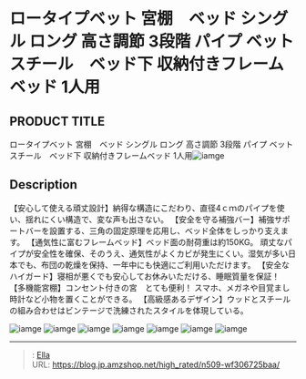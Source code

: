 # ロータイプベット 宮棚　ベッド シングル ロング 高さ調節 3段階 パイプ ベット　 スチール　ベッド下 収納付きフレームベッド 1人用


## PRODUCT TITLE 

ロータイプベット 宮棚　ベッド シングル ロング 高さ調節 3段階 パイプ ベット　 スチール　ベッド下 収納付きフレームベッド 1人用![iamge](https://b2bfiles1.gigab2b.cn/image/wkseller/305/20230619_c5bc7111c1d6dad25ea57f7f4bde9a03.jpg)

## Description

【安心して使える頑丈設計】納得な構造にこだわり、直径4ｃｍのパイプを使い、揺れにくい構造で、変な声も出さない。
【安全を守る補強バー】補強サポートバーを設置する、三角の固定原理を応用し、ベッド全体をしっかり支えます。
【通気性に富むフレームベッド】ベッド面の耐荷重は約150KG。 頑丈なパイプが安全性を確保、そのうえ、通気性がよくカビが発生にくい。湿気が多い日本でも、布団の乾燥を保持、一年中にも快適にご利用いただけます。
【安全なハイガード】寝相が悪くでも安心してお休みいただける、睡眠質量を保証！
【多機能宮棚】コンセント付きの宮　とても便利！ スマホ、メガネや目覚まし時計など小物を置くことができる。
【高級感あるデザイン】ウッドとスチールの組み合わせはビンテージで洗練されたスタイルを体現している。




![iamge](https://b2bfiles1.gigab2b.cn/image/wkseller/305/20230628_e0c35926ebce114b50e483ed206f1685.jpg)
![iamge](https://b2bfiles1.gigab2b.cn/image/wkseller/305/20230628_0d77c297a61cf7a4539e928b2ef74939.jpg)
![iamge](https://b2bfiles1.gigab2b.cn/image/wkseller/305/20230628_1e90419bc85ad9c62ec5273cdc952887.jpg)
![iamge](https://b2bfiles1.gigab2b.cn/image/wkseller/305/20230628_aec6b329429f1372dd41168a1a1cabbc.jpg)
![iamge](https://b2bfiles1.gigab2b.cn/image/wkseller/305/20230628_cec177114b600a57bd3efb5d8cc71afe.jpg)
![iamge](https://b2bfiles1.gigab2b.cn/image/wkseller/305/20230628_052a92916057de78ce410cf6d36de264.jpg)
![iamge](https://b2bfiles1.gigab2b.cn/image/wkseller/305/20230628_586470112dd05f845c89df6166507594.jpg)


---

> : [Ella](https://blog.jp.amzshop.net/)  
> URL: https://blog.jp.amzshop.net/high_rated/n509-wf306725baa/  

